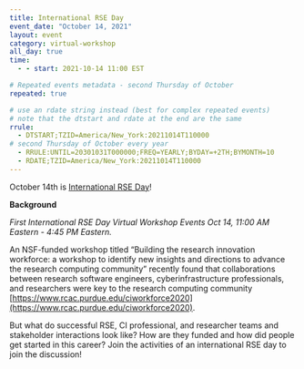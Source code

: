 ```yaml
---
title: International RSE Day
event_date: "October 14, 2021"
layout: event
category: virtual-workshop
all_day: true
time:
  - - start: 2021-10-14 11:00 EST

# Repeated events metadata - second Thursday of October
repeated: true

# use an rdate string instead (best for complex repeated events)
# note that the dtstart and rdate at the end are the same
rrule: 
  - DTSTART;TZID=America/New_York:20211014T110000
# second Thursday of October every year
  - RRULE:UNTIL=20301031T000000;FREQ=YEARLY;BYDAY=+2TH;BYMONTH=10
  - RDATE;TZID=America/New_York:20211014T110000
---
```


October 14th is [International RSE Day](https://researchsoftware.org/council/intl-rse-day.html)!

**Background**

_First International RSE Day Virtual Workshop Events Oct 14, 11:00 AM Eastern - 4:45 PM Eastern._

An NSF-funded workshop titled “Building the research innovation workforce: a workshop
to identify new insights and directions to advance the research computing community” recently found that collaborations between research software engineers, cyberinfrastructure professionals, and researchers were key to the research computing community [https://www.rcac.purdue.edu/ciworkforce2020](https://www.rcac.purdue.edu/ciworkforce2020). 

But what do successful RSE, CI professional, and researcher teams and stakeholder interactions look like? How are they funded and how did people get started in this career? Join the activities of an international RSE day to join the discussion!
